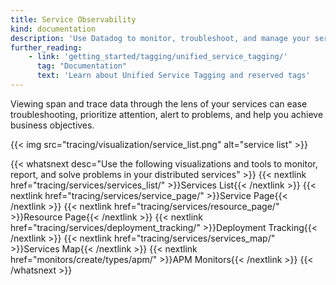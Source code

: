 ```yaml
---
title: Service Observability
kind: documentation
description: 'Use Datadog to monitor, troubleshoot, and manage your services'
further_reading:
    - link: 'getting_started/tagging/unified_service_tagging/'
      tag: "Documentation"
      text: 'Learn about Unified Service Tagging and reserved tags'
---
```


Viewing span and trace data through the lens of your services can ease troubleshooting, prioritize attention, alert to problems, and help you achieve business objectives. 

{{< img src="tracing/visualization/service_list.png" alt="service list" >}}

{{< whatsnext desc="Use the following visualizations and tools to monitor, report, and solve problems in your distributed services" >}}
    {{< nextlink href="tracing/services/services_list/" >}}Services List{{< /nextlink >}}
    {{< nextlink href="tracing/services/service_page/" >}}Service Page{{< /nextlink >}}
    {{< nextlink href="tracing/services/resource_page/" >}}Resource Page{{< /nextlink >}}
    {{< nextlink href="tracing/services/deployment_tracking/" >}}Deployment Tracking{{< /nextlink >}}
    {{< nextlink href="tracing/services/services_map/" >}}Services Map{{< /nextlink >}}
    {{< nextlink href="monitors/create/types/apm/" >}}APM Monitors{{< /nextlink >}}
{{< /whatsnext >}}